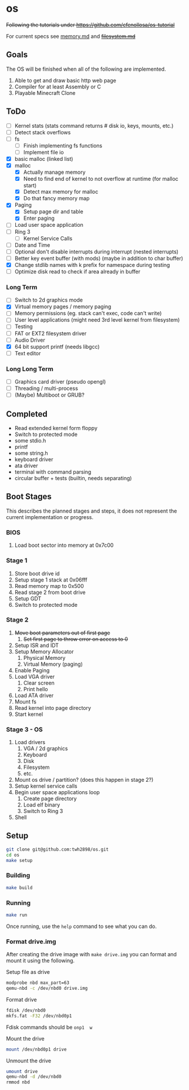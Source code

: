 # os

~~Following the tutorials under https://github.com/cfenollosa/os-tutorial~~

For current specs see [memory.md](memory.md) and ~~[filesystem.md](filesystem.md)~~

## Goals

The OS will be finished when all of the following are implemented.

1. Able to get and draw basic http web page
2. Compiler for at least Assembly or C
3. Playable Minecraft Clone

## ToDo

- [ ] Kernel stats (stats command returns # disk io, keys, mounts, etc.)
- [ ] Detect stack overflows
- [ ] fs
  - [ ] Finish implementing fs functions
  - [ ] Implement file io
- [x] basic malloc (linked list)
- [x] malloc
  - [x] Actually manage memory
  - [x] Need to find end of kernel to not overflow at runtime (for malloc start)
  - [x] Detect max memory for malloc
  - [x] Do that fancy memory map
- [x] Paging
  - [x] Setup page dir and table
  - [x] Enter paging
- [ ] Load user space application
- [ ] Ring 3
  - [ ] Kernel Service Calls
- [ ] Date and Time
- [ ] Optional don't disable interrupts during interrupt (nested interrupts)
- [ ] Better key event buffer (with mods) (maybe in addition to char buffer)
- [x] Change stdlib names with k prefix for namespace during testing
- [ ] Optimize disk read to check if area already in buffer

### Long Term

- [ ] Switch to 2d graphics mode
- [x] Virtual memory pages / memory paging
- [ ] Memory permissions (eg. stack can't exec, code can't write)
- [ ] User level applications (might need 3rd level kernel from filesystem)
- [ ] Testing
- [ ] FAT or EXT2 filesystem driver
- [ ] Audio Driver
- [x] 64 bit support printf (needs libgcc)
- [ ] Text editor

### Long Long Term

- [ ] Graphics card driver (pseudo opengl)
- [ ] Threading / multi-process
- [ ] (Maybe) Multiboot or GRUB?

## Completed

- Read extended kernel form floppy
- Switch to protected mode
- some stdio.h
- printf
- some string.h
- keyboard driver
- ata driver
- terminal with command parsing
- circular buffer + tests (builtin, needs separating)

## Boot Stages

This describes the planned stages and steps, it does not represent the current
implementation or progress.

### BIOS

1. Load boot sector into memory at 0x7c00

### Stage 1

1. Store boot drive id
2. Setup stage 1 stack at 0x06fff
3. Read memory map to 0x500
4. Read stage 2 from boot drive
5. Setup GDT
7. Switch to protected mode

### Stage 2

1. ~~Move boot parameters out of first page~~
   1. ~~Set first page to throw error on access to 0~~
2. Setup ISR and IDT
4. Setup Memory Allocator
   1. Physical Memory
   2. Virtual Memory (paging)
5. Enable Paging
6. Load VGA driver
   1. Clear screen
   2. Print hello
8.  Load ATA driver
   1. Mount fs
   2. Read kernel into page directory
9.  Start kernel

### Stage 3 - OS

1. Load drivers
   1. VGA / 2d graphics
   2. Keyboard
   3. Disk
   4. Filesystem
   5. etc.
2. Mount os drive / partition? (does this happen in stage 2?)
3. Setup kernel service calls
4. Begin user space applications loop
   1. Create page directory
   2. Load elf binary
   3. Switch to Ring 3
5. Shell

## Setup

```sh
git clone git@github.com:twh2898/os.git
cd os
make setup
```

### Building

```sh
make build
```

### Running

```sh
make run
```

Once running, use the `help` command to see what you can do.

### Format drive.img

After creating the drive image with `make drive.img` you can format and mount it
using the following.

Setup file as drive

```sh
modprobe nbd max_part=63
qemu-nbd -c /dev/nbd0 drive.img
```

Format drive

```sh
fdisk /dev/nbd0
mkfs.fat -F32 /dev/nbd0p1
```

Fdisk commands should be `onp1  w`

Mount the drive

```sh
mount /dev/nbd0p1 drive
```

Unmount the drive

```sh
umount drive
qemu-nbd -d /dev/nbd0
rmmod nbd
```
